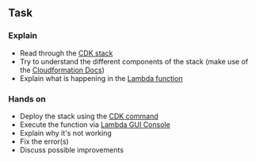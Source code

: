 ## Task

### Explain

- Read through the [CDK stack](./lib/lambda-node-cdk-stack.ts)
- Try to understand the different components of the stack (make use of the [Cloudformation Docs](https://docs.aws.amazon.com/AWSCloudFormation/latest/UserGuide/aws-template-resource-type-ref.html))
- Explain what is happening in the [Lambda function](./lib/lambda-node.ts)

### Hands on

- Deploy the stack using the [CDK command](https://docs.aws.amazon.com/cdk/v2/guide/cli.html)
- Execute the function via [Lambda GUI Console](https://eu-central-1.console.aws.amazon.com/lambda/home?region=eu-central-1#/)
- Explain why it's not working
- Fix the error(s)
- Discuss possible improvements


